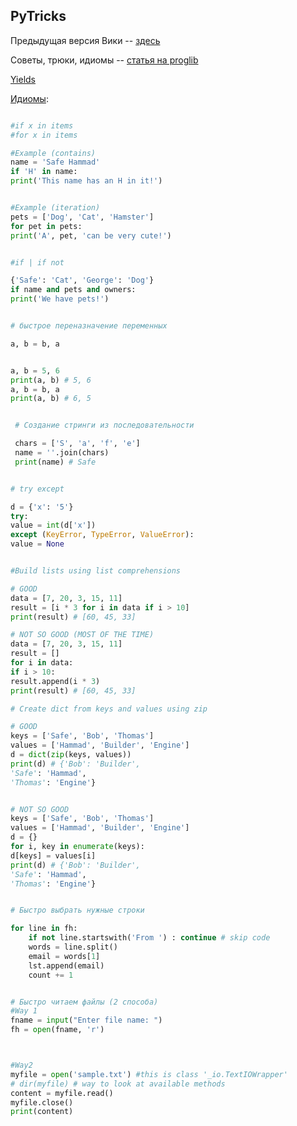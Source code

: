 ## PyTricks

Предыдущая версия Вики -- [здесь](https://github.com/Nejel/coursera-python-specialization-repository/wiki)

Советы, трюки, идиомы -- [статья на proglib](https://proglib.io/p/python-tips-tricks/)

[Yields](https://habr.com/post/132554/)

[Идиомы](http://safehammad.com/downloads/python-idioms-2014-01-16.pdf):

```python

#if x in items
#for x in items

#Example (contains)
name = 'Safe Hammad'
if 'H' in name:
print('This name has an H in it!')


#Example (iteration)
pets = ['Dog', 'Cat', 'Hamster']
for pet in pets:
print('A', pet, 'can be very cute!')

```


```python

#if | if not

{'Safe': 'Cat', 'George': 'Dog'}
if name and pets and owners:
print('We have pets!')

```


```python

# быстрое переназначение переменных

a, b = b, a


a, b = 5, 6
print(a, b) # 5, 6
a, b = b, a
print(a, b) # 6, 5

```


```python

 # Создание стринги из последовательности

 chars = ['S', 'a', 'f', 'e']
 name = ''.join(chars)
 print(name) # Safe

```


```python

# try except

d = {'x': '5'}
try:
value = int(d['x'])
except (KeyError, TypeError, ValueError):
value = None

```


```python

#Build lists using list comprehensions

# GOOD
data = [7, 20, 3, 15, 11]
result = [i * 3 for i in data if i > 10]
print(result) # [60, 45, 33]

# NOT SO GOOD (MOST OF THE TIME)
data = [7, 20, 3, 15, 11]
result = []
for i in data:
if i > 10:
result.append(i * 3)
print(result) # [60, 45, 33]

```


```python
# Create dict from keys and values using zip

# GOOD
keys = ['Safe', 'Bob', 'Thomas']
values = ['Hammad', 'Builder', 'Engine']
d = dict(zip(keys, values))
print(d) # {'Bob': 'Builder',
'Safe': 'Hammad',
'Thomas': 'Engine'}


# NOT SO GOOD
keys = ['Safe', 'Bob', 'Thomas']
values = ['Hammad', 'Builder', 'Engine']
d = {}
for i, key in enumerate(keys):
d[keys] = values[i]
print(d) # {'Bob': 'Builder',
'Safe': 'Hammad',
'Thomas': 'Engine'}

```

```python

# Быстро выбрать нужные строки

for line in fh:
    if not line.startswith('From ') : continue # skip code
    words = line.split()
    email = words[1]
    lst.append(email)
    count += 1

```


```python

# Быстро читаем файлы (2 способа)
#Way 1
fname = input("Enter file name: ")
fh = open(fname, 'r')



#Way2
myfile = open('sample.txt') #this is class '_io.TextIOWrapper'
# dir(myfile) # way to look at available methods
content = myfile.read()
myfile.close()
print(content)


```
